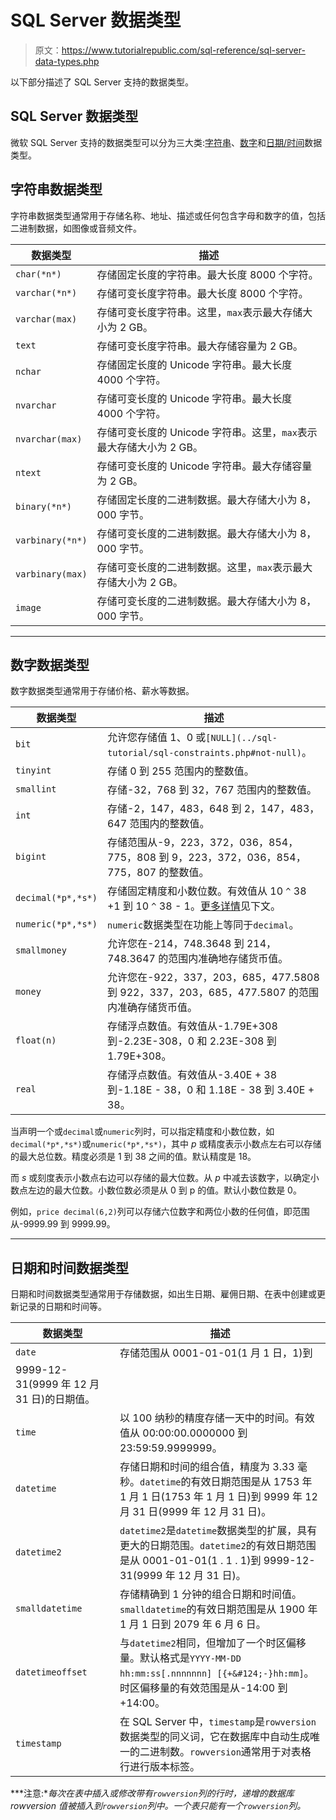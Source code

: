 # SQL Server 数据类型

> 原文：<https://www.tutorialrepublic.com/sql-reference/sql-server-data-types.php>

以下部分描述了 SQL Server 支持的数据类型。

## SQL Server 数据类型

微软 SQL Server 支持的数据类型可以分为三大类:[字符串](#string-types)、[数字](#numeric-types)和[日期/时间](#date-and-time-types)数据类型。

## 字符串数据类型

字符串数据类型通常用于存储名称、地址、描述或任何包含字母和数字的值，包括二进制数据，如图像或音频文件。

| 数据类型 | 描述 |
| --- | --- |
| `char(*n*)` | 存储固定长度的字符串。最大长度 8000 个字符。 |
| `varchar(*n*)` | 存储可变长度字符串。最大长度 8000 个字符。 |
| `varchar(max)` | 存储可变长度字符串。这里，`max`表示最大存储大小为 2 GB。 |
| `text` | 存储可变长度字符串。最大存储容量为 2 GB。 |
| `nchar` | 存储固定长度的 Unicode 字符串。最大长度 4000 个字符。 |
| `nvarchar` | 存储可变长度的 Unicode 字符串。最大长度 4000 个字符。 |
| `nvarchar(max)` | 存储可变长度的 Unicode 字符串。这里，`max`表示最大存储大小为 2 GB。 |
| `ntext` | 存储可变长度的 Unicode 字符串。最大存储容量为 2 GB。 |
| `binary(*n*)` | 存储固定长度的二进制数据。最大存储大小为 8，000 字节。 |
| `varbinary(*n*)` | 存储可变长度的二进制数据。最大存储大小为 8，000 字节。 |
| `varbinary(max)` | 存储可变长度的二进制数据。这里，`max`表示最大存储大小为 2 GB。 |
| `image` | 存储可变长度的二进制数据。最大存储大小为 8，000 字节。 |

* * *

## 数字数据类型

数字数据类型通常用于存储价格、薪水等数据。

| 数据类型 | 描述 |
| --- | --- |
| `bit` | 允许您存储值 1、0 或`[NULL](../sql-tutorial/sql-constraints.php#not-null)`。 |
| `tinyint` | 存储 0 到 255 范围内的整数值。 |
| `smallint` | 存储-32，768 到 32，767 范围内的整数值。 |
| `int` | 存储-2，147，483，648 到 2，147，483，647 范围内的整数值。 |
| `bigint` | 存储范围从-9，223，372，036，854，775，808 到 9，223，372，036，854，775，807 的整数值。 |
| `decimal(*p*,*s*)` | 存储固定精度和小数位数。有效值从 10 `^` 38 +1 到 10 `^` 38 - 1。[更多详情](#precision-and-scale)见下文。 |
| `numeric(*p*,*s*)` | `numeric`数据类型在功能上等同于`decimal`。 |
| `smallmoney` | 允许您在-214，748.3648 到 214，748.3647 的范围内准确地存储货币值。 |
| `money` | 允许您在-922，337，203，685，477.5808 到 922，337，203，685，477.5807 的范围内准确存储货币值。 |
| `float(n)` | 存储浮点数值。有效值从-1.79E+308 到-2.23E-308，0 和 2.23E-308 到 1.79E+308。 |
| `real` | 存储浮点数值。有效值从-3.40E + 38 到-1.18E - 38，0 和 1.18E - 38 到 3.40E + 38。 |

当声明一个或`decimal`或`numeric`列时，可以指定精度和小数位数，如`decimal(*p*,*s*)`或`numeric(*p*,*s*)`，其中 *p* 或精度表示小数点左右可以存储的最大总位数。精度必须是 1 到 38 之间的值。默认精度是 18。

而 *s* 或刻度表示小数点右边可以存储的最大位数。从 *p* 中减去该数字，以确定小数点左边的最大位数。小数位数必须是从 0 到 p 的值。默认小数位数是 0。

例如，`price decimal(6,2)`列可以存储六位数字和两位小数的任何值，即范围从-9999.99 到 9999.99。

* * *

## 日期和时间数据类型

日期和时间数据类型通常用于存储数据，如出生日期、雇佣日期、在表中创建或更新记录的日期和时间等。

| 数据类型 | 描述 |
| --- | --- |
| `date` | 存储范围从 0001-01-01(1 月 1 日，1)到
9999-12-31(9999 年 12 月 31 日)的日期值。 |
| `time` | 以 100 纳秒的精度存储一天中的时间。有效值从 00:00:00.0000000 到 23:59:59.9999999。 |
| `datetime` | 存储日期和时间的组合值，精度为 3.33 毫秒。`datetime`的有效日期范围是从 1753 年 1 月 1 日(1753 年 1 月 1 日)到 9999 年 12 月 31 日(9999 年 12 月 31 日)。 |
| `datetime2` | `datetime2`是`datetime`数据类型的扩展，具有更大的日期范围。`datetime2`的有效日期范围是从 0001-01-01(1 . 1 . 1)到 9999-12-31(9999 年 12 月 31 日)。 |
| `smalldatetime` | 存储精确到 1 分钟的组合日期和时间值。`smalldatetime`的有效日期范围是从 1900 年 1 月 1 日到 2079 年 6 月 6 日。 |
| `datetimeoffset` | 与`datetime2`相同，但增加了一个时区偏移量。默认格式是`YYYY-MM-DD hh:mm:ss[.nnnnnnn] [{+&#124;-}hh:mm]`。时区偏移量的有效范围是从-14:00 到+14:00。 |
| `timestamp` | 在 SQL Server 中，`timestamp`是`rowversion`数据类型的同义词，它在数据库中自动生成唯一的二进制数。`rowversion`通常用于对表格行进行版本标签。 |

 ***注意:**每次在表中插入或修改带有`rowversion`列的行时，递增的数据库 rowversion 值被插入到`rowversion`列中。一个表只能有一个`rowversion`列。*